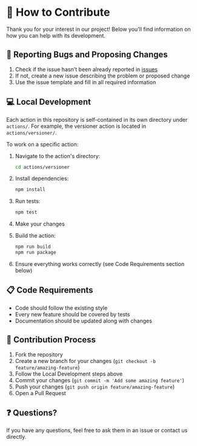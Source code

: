 # 🤝 How to Contribute

Thank you for your interest in our project! Below you'll find information on how you can help with its development.

## 🐛 Reporting Bugs and Proposing Changes

1. Check if the issue hasn't been already reported in [issues](https://github.com/mateuszgorniak/github-actions-versioner/issues)
2. If not, create a new issue describing the problem or proposed change
3. Use the issue template and fill in all required information

## 💻 Local Development

Each action in this repository is self-contained in its own directory under `actions/`. For example, the versioner action is located in `actions/versioner/`.

To work on a specific action:

1. Navigate to the action's directory:
   ```bash
   cd actions/versioner
   ```

2. Install dependencies:
   ```bash
   npm install
   ```

3. Run tests:
   ```bash
   npm test
   ```

4. Make your changes

5. Build the action:
   ```bash
   npm run build
   npm run package
   ```

6. Ensure everything works correctly (see Code Requirements section below)

## 📋 Code Requirements

- Code should follow the existing style
- Every new feature should be covered by tests
- Documentation should be updated along with changes

## 🔄 Contribution Process

1. Fork the repository
2. Create a new branch for your changes (`git checkout -b feature/amazing-feature`)
3. Follow the Local Development steps above
4. Commit your changes (`git commit -m 'Add some amazing feature'`)
5. Push your changes (`git push origin feature/amazing-feature`)
6. Open a Pull Request

## ❓ Questions?

If you have any questions, feel free to ask them in an issue or contact us directly.

